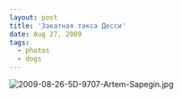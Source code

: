```yaml
---
layout: post
title: 'Закатная такса Десси'
date: Aug 27, 2009
tags:
  - photos
  - dogs
---
```


![2009-08-26-5D-9707-Artem-Sapegin.jpg](photo://1002)
